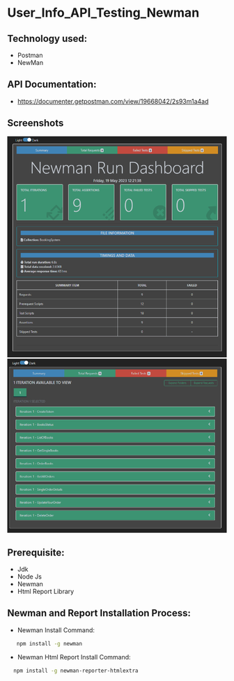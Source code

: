 # User_Info_API_Testing_Newman

## Technology used:
- Postman
- NewMan

## API Documentation:

 - https://documenter.getpostman.com/view/19668042/2s93m1a4ad

## Screenshots

![App Screenshot](https://github.com/shihab0005/Booking-System-API-Practice-with-Newman/blob/main/Capture1.PNG?raw=true)
![App Screenshot](https://github.com/shihab0005/Booking-System-API-Practice-with-Newman/blob/main/Capture2.PNG?raw=true)

## Prerequisite:

- Jdk
- Node Js
- Newman
- Html Report Library

## Newman and Report Installation Process:

- Newman Install Command:
```bash
   npm install -g newman
```
- Newman Html Report Install Command:
```bash
  npm install -g newman-reporter-htmlextra
```
